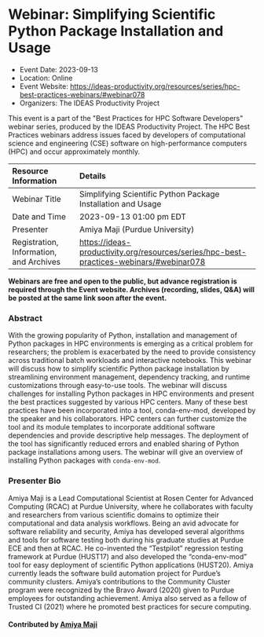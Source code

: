 













			   

<!-- Note: this label does NOT include the trailing colon -->





# Webinar: Simplifying Scientific Python Package Installation and Usage

- Event Date: 2023-09-13
- Location: Online
- Event Website: https://ideas-productivity.org/resources/series/hpc-best-practices-webinars/#webinar078
- Organizers: The IDEAS Productivity Project
			   
This event is a part of the "Best Practices for HPC Software
Developers" webinar series, produced by the IDEAS Productivity
Project. The HPC Best Practices webinars address issues faced by
developers of computational science and engineering (CSE) software on
high-performance computers (HPC) and occur approximately monthly.

Resource Information | Details
:--- | :---			   
Webinar Title | Simplifying Scientific Python Package Installation and Usage
Date and Time | 2023-09-13 01:00 pm EDT
Presenter | Amiya Maji (Purdue University)
Registration, Information, and Archives | 	<https://ideas-productivity.org/resources/series/hpc-best-practices-webinars/#webinar078>	   

**Webinars are free and open to the public, but advance registration is required through the Event website. Archives (recording, slides, Q&A) will be posted at the same link soon after the event.**

### Abstract
<p>With the growing popularity of Python, installation and management of Python packages in HPC environments is emerging as a critical problem for researchers; the problem is exacerbated by the need to provide consistency across traditional batch workloads and interactive notebooks. This webinar will discuss how  to simplify scientific Python package installation by streamlining environment management, dependency tracking, and runtime customizations through easy-to-use tools. The webinar will discuss challenges for installing Python packages in HPC environments and present the best practices suggested by various HPC centers. Many of these best practices have been incorporated into a tool, conda-env-mod, developed by the speaker and his collaborators. HPC centers can further customize the tool and its module templates to incorporate additional software dependencies and provide descriptive help messages. The deployment of the tool has significantly reduced errors and enabled sharing of Python package installations among users. The webinar will give an overview of installing Python packages with <code class="language-plaintext highlighter-rouge">conda-env-mod</code>.</p>



### Presenter Bio
<p>Amiya Maji is a Lead Computational Scientist at Rosen Center for Advanced Computing (RCAC) at Purdue University, where he collaborates with faculty and researchers from various scientific domains to optimize their computational and data analysis workflows. Being an avid advocate for software reliability and security, Amiya has developed several algorithms and tools for software testing both during his graduate studies at Purdue ECE and then at RCAC. He co-invented the “Testpilot” regression testing framework at Purdue (HUST17) and also developed the “conda-env-mod” tool for easy deployment of scientific Python applications (HUST20). Amiya currently leads the software build automation project for Purdue’s community clusters. Amiya’s contributions to the Community Cluster program were recognized by the Bravo Award (2020) given to Purdue employees for outstanding achievement. Amiya also served as a fellow of Trusted CI (2021) where he promoted best practices for secure computing.</p>

    

#### Contributed by [Amiya Maji](https://github.com/amaji "Amiya Maji GitHub profile")

<!---
Publish: yes
Categories: skills
Topics: online learning
Level: 2
Prerequisites: default
Aggregate: none
Topics: "release and deployment", "development tools", "high-performance computing (hpc)", “online learning”
--->






